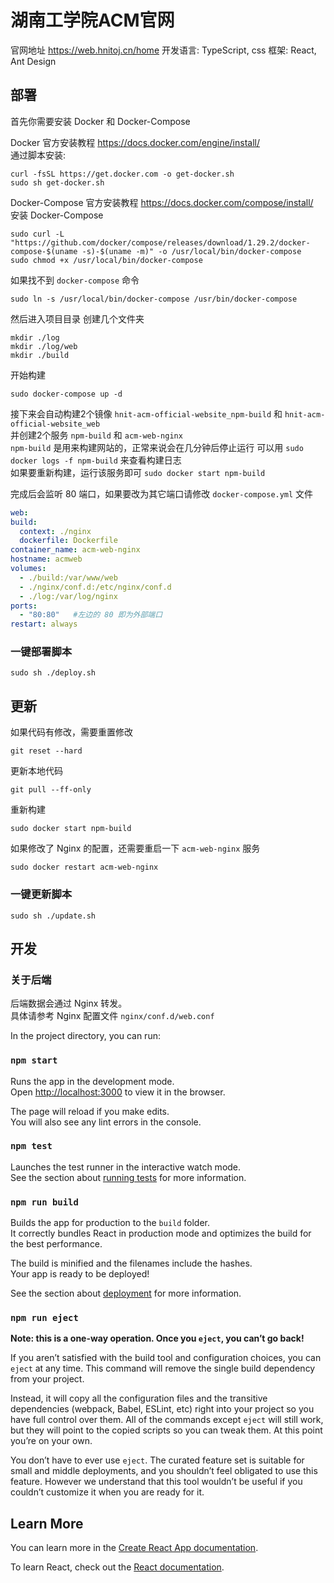 # 湖南工学院ACM官网

官网地址 <https://web.hnitoj.cn/home>
开发语言: TypeScript, css
框架: React, Ant Design

## 部署

首先你需要安装 Docker 和 Docker-Compose

Docker 官方安装教程 <https://docs.docker.com/engine/install/>  
通过脚本安装:
```shell
curl -fsSL https://get.docker.com -o get-docker.sh
sudo sh get-docker.sh
```
Docker-Compose 官方安装教程 <https://docs.docker.com/compose/install/>  
安装 Docker-Compose

````shell
sudo curl -L "https://github.com/docker/compose/releases/download/1.29.2/docker-compose-$(uname -s)-$(uname -m)" -o /usr/local/bin/docker-compose
sudo chmod +x /usr/local/bin/docker-compose
````

如果找不到 `docker-compose` 命令

```shell
sudo ln -s /usr/local/bin/docker-compose /usr/bin/docker-compose
```

然后进入项目目录
创建几个文件夹

```shell
mkdir ./log
mkdir ./log/web
mkdir ./build
```

开始构建

```shell
sudo docker-compose up -d
```

接下来会自动构建2个镜像 `hnit-acm-official-website_npm-build` 和 `hnit-acm-official-website_web`  
并创建2个服务 `npm-build` 和 `acm-web-nginx`  
`npm-build` 是用来构建网站的，正常来说会在几分钟后停止运行
可以用 `sudo docker logs -f npm-build` 来查看构建日志  
如果要重新构建，运行该服务即可 `sudo docker start npm-build`

完成后会监听 80 端口，如果要改为其它端口请修改 `docker-compose.yml` 文件
```yaml
web:
build:
  context: ./nginx
  dockerfile: Dockerfile
container_name: acm-web-nginx
hostname: acmweb
volumes:
  - ./build:/var/www/web
  - ./nginx/conf.d:/etc/nginx/conf.d
  - ./log:/var/log/nginx
ports:
  - "80:80"   #左边的 80 即为外部端口
restart: always
```

### 一键部署脚本
```shell
sudo sh ./deploy.sh
```

## 更新

如果代码有修改，需要重置修改
```shell
git reset --hard
```

更新本地代码
```shell
git pull --ff-only
```

重新构建

```shell
sudo docker start npm-build
```

如果修改了 Nginx 的配置，还需要重启一下 `acm-web-nginx` 服务

```shell
sudo docker restart acm-web-nginx
```

### 一键更新脚本
```shell
sudo sh ./update.sh
```

## 开发

### 关于后端

后端数据会通过 Nginx 转发。  
具体请参考 Nginx 配置文件 `nginx/conf.d/web.conf`

In the project directory, you can run:

### `npm start`

Runs the app in the development mode.\
Open [http://localhost:3000](http://localhost:3000) to view it in the browser.

The page will reload if you make edits.\
You will also see any lint errors in the console.

### `npm test`

Launches the test runner in the interactive watch mode.\
See the section about [running tests](https://facebook.github.io/create-react-app/docs/running-tests) for more information.

### `npm run build`

Builds the app for production to the `build` folder.\
It correctly bundles React in production mode and optimizes the build for the best performance.

The build is minified and the filenames include the hashes.\
Your app is ready to be deployed!

See the section about [deployment](https://facebook.github.io/create-react-app/docs/deployment) for more information.

### `npm run eject`

**Note: this is a one-way operation. Once you `eject`, you can’t go back!**

If you aren’t satisfied with the build tool and configuration choices, you can `eject` at any time. This command will remove the single build dependency from your project.

Instead, it will copy all the configuration files and the transitive dependencies (webpack, Babel, ESLint, etc) right into your project so you have full control over them. All of the commands except `eject` will still work, but they will point to the copied scripts so you can tweak them. At this point you’re on your own.

You don’t have to ever use `eject`. The curated feature set is suitable for small and middle deployments, and you shouldn’t feel obligated to use this feature. However we understand that this tool wouldn’t be useful if you couldn’t customize it when you are ready for it.

## Learn More

You can learn more in the [Create React App documentation](https://facebook.github.io/create-react-app/docs/getting-started).

To learn React, check out the [React documentation](https://reactjs.org/).
